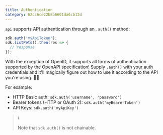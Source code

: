 ```yaml
---
title: Authentication
category: 62cc6ce22b8b6601da6cb12d
---
```


`api` supports API authentication through an `.auth()` method:

```js
sdk.auth('myApiToken');
sdk.listPets().then(res => {
  // response
});
```

With the exception of OpenID, it supports all forms of authentication supported by the OpenAPI specification! Supply `.auth()` with your auth credentials and it'll magically figure out how to use it according to the API you're using. 🧙‍♀️

For example:

- HTTP Basic auth: `sdk.auth('username', 'password')`
- Bearer tokens (HTTP or OAuth 2): `sdk.auth('myBearerToken')`
- API Keys: `sdk.auth('myApiKey')`

> ℹ️
>
> Note that `sdk.auth()` is not chainable.
